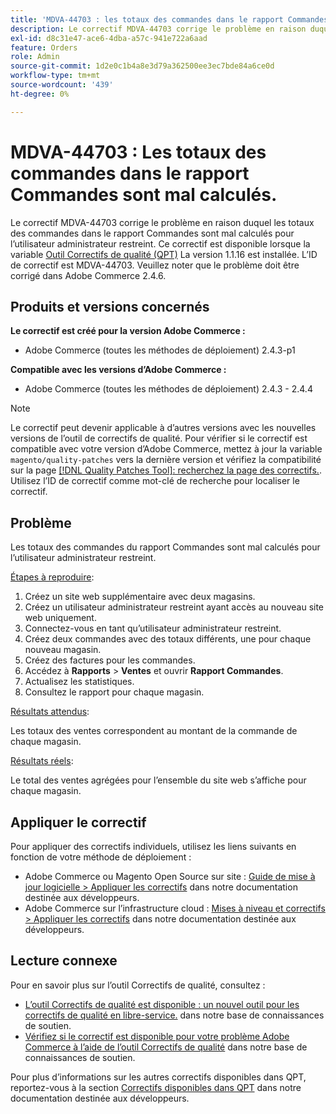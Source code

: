 ```yaml
---
title: 'MDVA-44703 : les totaux des commandes dans le rapport Commandes sont mal calculés'
description: Le correctif MDVA-44703 corrige le problème en raison duquel les totaux des commandes dans le rapport Commandes sont mal calculés pour l’utilisateur administrateur restreint. Ce correctif est disponible lorsque l’[outil de correctifs de qualité (QPT)](/help/announcements/adobe-commerce-announcements/magento-quality-patches-released-new-tool-to-self-serve-quality-patches.md) 1.1.16 est installé. L’ID de correctif est MDVA-44703. Veuillez noter que le problème doit être corrigé dans Adobe Commerce 2.4.6.
exl-id: d8c31e47-ace6-4dba-a57c-941e722a6aad
feature: Orders
role: Admin
source-git-commit: 1d2e0c1b4a8e3d79a362500ee3ec7bde84a6ce0d
workflow-type: tm+mt
source-wordcount: '439'
ht-degree: 0%

---
```


# MDVA-44703 : Les totaux des commandes dans le rapport Commandes sont mal calculés.

Le correctif MDVA-44703 corrige le problème en raison duquel les totaux des commandes dans le rapport Commandes sont mal calculés pour l’utilisateur administrateur restreint. Ce correctif est disponible lorsque la variable [Outil Correctifs de qualité (QPT)](/help/announcements/adobe-commerce-announcements/magento-quality-patches-released-new-tool-to-self-serve-quality-patches.md) La version 1.1.16 est installée. L’ID de correctif est MDVA-44703. Veuillez noter que le problème doit être corrigé dans Adobe Commerce 2.4.6.

## Produits et versions concernés

**Le correctif est créé pour la version Adobe Commerce :**

* Adobe Commerce (toutes les méthodes de déploiement) 2.4.3-p1

**Compatible avec les versions d’Adobe Commerce :**

* Adobe Commerce (toutes les méthodes de déploiement) 2.4.3 - 2.4.4

>[!NOTE]
>
>Le correctif peut devenir applicable à d’autres versions avec les nouvelles versions de l’outil de correctifs de qualité. Pour vérifier si le correctif est compatible avec votre version d’Adobe Commerce, mettez à jour la variable `magento/quality-patches` vers la dernière version et vérifiez la compatibilité sur la page [[!DNL Quality Patches Tool]: recherchez la page des correctifs.](https://devdocs.magento.com/quality-patches/tool.html#patch-grid). Utilisez l’ID de correctif comme mot-clé de recherche pour localiser le correctif.

## Problème

Les totaux des commandes du rapport Commandes sont mal calculés pour l’utilisateur administrateur restreint.

<u>Étapes à reproduire</u>:

1. Créez un site web supplémentaire avec deux magasins.
1. Créez un utilisateur administrateur restreint ayant accès au nouveau site web uniquement.
1. Connectez-vous en tant qu’utilisateur administrateur restreint.
1. Créez deux commandes avec des totaux différents, une pour chaque nouveau magasin.
1. Créez des factures pour les commandes.
1. Accédez à **Rapports** > **Ventes** et ouvrir **Rapport Commandes**.
1. Actualisez les statistiques.
1. Consultez le rapport pour chaque magasin.

<u>Résultats attendus</u>:

Les totaux des ventes correspondent au montant de la commande de chaque magasin.

<u>Résultats réels</u>:

Le total des ventes agrégées pour l’ensemble du site web s’affiche pour chaque magasin.

## Appliquer le correctif

Pour appliquer des correctifs individuels, utilisez les liens suivants en fonction de votre méthode de déploiement :

* Adobe Commerce ou Magento Open Source sur site : [Guide de mise à jour logicielle > Appliquer les correctifs](https://devdocs.magento.com/guides/v2.4/comp-mgr/patching/mqp.html) dans notre documentation destinée aux développeurs.
* Adobe Commerce sur l’infrastructure cloud : [Mises à niveau et correctifs > Appliquer les correctifs](https://devdocs.magento.com/cloud/project/project-patch.html) dans notre documentation destinée aux développeurs.

## Lecture connexe

Pour en savoir plus sur l’outil Correctifs de qualité, consultez :

* [L’outil Correctifs de qualité est disponible : un nouvel outil pour les correctifs de qualité en libre-service.](/help/announcements/adobe-commerce-announcements/magento-quality-patches-released-new-tool-to-self-serve-quality-patches.md) dans notre base de connaissances de soutien.
* [Vérifiez si le correctif est disponible pour votre problème Adobe Commerce à l’aide de l’outil Correctifs de qualité](/help/support-tools/patches-available-in-qpt-tool/check-patch-for-magento-issue-with-magento-quality-patches.md) dans notre base de connaissances de soutien.

Pour plus d’informations sur les autres correctifs disponibles dans QPT, reportez-vous à la section [Correctifs disponibles dans QPT](https://devdocs.magento.com/quality-patches/tool.html#patch-grid) dans notre documentation destinée aux développeurs.
